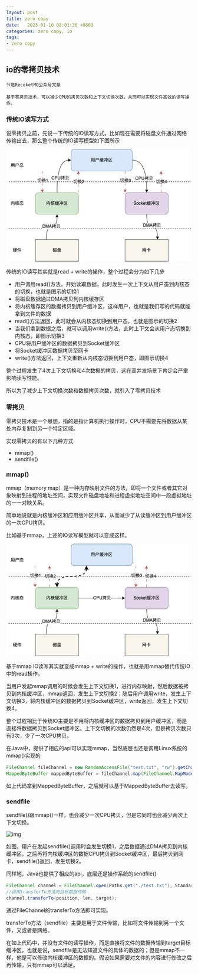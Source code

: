 ```yaml
---
layout: post
title: zero copy
date:   2023-01-10 08:01:36 +0800
categories: zero copy, io
tags:
- zero copy
---
```


## io的零拷贝技术
    节选RecoketMQ公众号文章

    基于零拷贝技术，可以减少CPU的拷贝次数和上下文切换次数，从而可以实现文件高效的读写操作。

### 传统IO读写方式

说零拷贝之前，先说一下传统的IO读写方式。比如现在需要将磁盘文件通过网络传输出去，那么整个传统的IO读写模型如下图所示

![img](/assets/2023/io_copy.png)

传统的IO读写其实就是read + write的操作，整个过程会分为如下几步

* 用户调用read()方法，开始读取数据，此时发生一次上下文从用户态到内核态的切换，也就是图示的切换1
* 将磁盘数据通过DMA拷贝到内核缓存区
* 将内核缓存区的数据拷贝到用户缓冲区，这样用户，也就是我们写的代码就能拿到文件的数据
* read()方法返回，此时就会从内核态切换到用户态，也就是图示的切换2
* 当我们拿到数据之后，就可以调用write()方法，此时上下文会从用户态切换到内核态，即图示切换3
* CPU将用户缓冲区的数据拷贝到Socket缓冲区
* 将Socket缓冲区数据拷贝至网卡
* write()方法返回，上下文重新从内核态切换到用户态，即图示切换4

整个过程发生了4次上下文切换和4次数据的拷贝，这在高并发场景下肯定会严重影响读写性能。

所以为了减少上下文切换次数和数据拷贝次数，就引入了零拷贝技术

### 零拷贝

零拷贝技术是一个思想，指的是指计算机执行操作时，CPU不需要先将数据从某处内存复制到另一个特定区域。

实现零拷贝的有以下几种方式

* mmap()
* sendfile()

### mmap()

mmap（memory map）是一种内存映射文件的方法，即将一个文件或者其它对象映射到进程的地址空间，实现文件磁盘地址和进程虚拟地址空间中一段虚拟地址的一一对映关系。

简单地说就是内核缓冲区和应用缓冲区共享，从而减少了从读缓冲区到用户缓冲区的一次CPU拷贝。

比如基于mmap，上述的IO读写模型就可以变成这样。

![img](/assets/2023/io_copy_mmap.png)

基于mmap IO读写其实就变成mmap + write的操作，也就是用mmap替代传统IO中的read操作。

当用户发起mmap调用的时候会发生上下文切换1，进行内存映射，然后数据被拷贝到内核缓冲区，mmap返回，发生上下文切换2；随后用户调用write，发生上下文切换3，将内核缓冲区的数据拷贝到Socket缓冲区，write返回，发生上下文切换4。

整个过程相比于传统IO主要是不用将内核缓冲区的数据拷贝到用户缓冲区，而是直接将数据拷贝到Socket缓冲区。上下文切换的次数仍然是4次，但是拷贝次数只有3次，少了一次CPU拷贝。

在Java中，提供了相应的api可以实现mmap，当然底层也还是调用Linux系统的mmap()实现的

```java
FileChannel fileChannel = new RandomAccessFile("test.txt", "rw").getChannel();
MappedByteBuffer mappedByteBuffer = fileChannel.map(FileChannel.MapMode.READ_WRITE, 0, fileChannel.size());
```

如上代码拿到MappedByteBuffer，之后就可以基于MappedByteBuffer去读写。

### sendfile

sendfile()跟mmap()一样，也会减少一次CPU拷贝，但是它同时也会减少两次上下文切换。

![img](/assets/io_copy_sendfile.png)

如图，用户在发起sendfile()调用时会发生切换1，之后数据通过DMA拷贝到内核缓冲区，之后再将内核缓冲区的数据CPU拷贝到Socket缓冲区，最后拷贝到网卡，sendfile()返回，发生切换2。

同样地，Java也提供了相应的api，底层还是操作系统的sendfile()

```java
FileChannel channel = FileChannel.open(Paths.get("./test.txt"), StandardOpenOption.WRITE, StandardOpenOption.CREATE);
//调用transferTo方法向目标数据传输
channel.transferTo(position, len, target);
```

通过FileChannel的transferTo方法即可实现。

transferTo方法（sendfile）主要是用于文件传输，比如将文件传输到另一个文件，又或者是网络。

在如上代码中，并没有文件的读写操作，而是直接将文件的数据传输到target目标缓冲区，也就是说，sendfile是无法知道文件的具体的数据的；但是mmap不一样，他是可以修改内核缓冲区的数据的。假设如果需要对文件的内容进行修改之后再传输，只有mmap可以满足。


